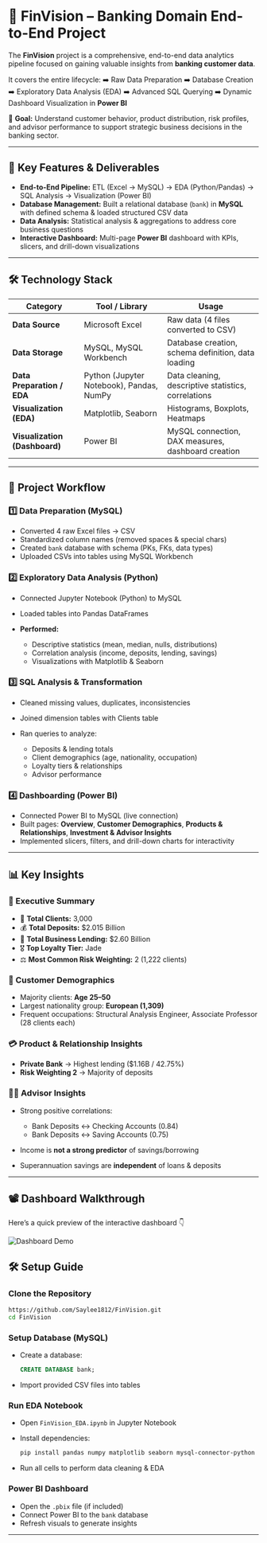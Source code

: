 

# 🏦 FinVision – Banking Domain End-to-End Project

The **FinVision** project is a comprehensive, end-to-end data analytics pipeline focused on gaining valuable insights from **banking customer data**.

It covers the entire lifecycle:
➡️ Raw Data Preparation
➡️ Database Creation
➡️ Exploratory Data Analysis (EDA)
➡️ Advanced SQL Querying
➡️ Dynamic Dashboard Visualization in **Power BI**

🎯 **Goal:** Understand customer behavior, product distribution, risk profiles, and advisor performance to support strategic business decisions in the banking sector.


---

## 🚀 Key Features & Deliverables

* **End-to-End Pipeline:** ETL (Excel → MySQL) → EDA (Python/Pandas) → SQL Analysis → Visualization (Power BI)
* **Database Management:** Built a relational database (`bank`) in **MySQL** with defined schema & loaded structured CSV data
* **Data Analysis:** Statistical analysis & aggregations to address core business questions
* **Interactive Dashboard:** Multi-page **Power BI** dashboard with KPIs, slicers, and drill-down visualizations

---

## 🛠 Technology Stack

| Category                      | Tool / Library                           | Usage                                               |
| ----------------------------- | ---------------------------------------- | --------------------------------------------------- |
| **Data Source**               | Microsoft Excel                          | Raw data (4 files converted to CSV)                 |
| **Data Storage**              | MySQL, MySQL Workbench                   | Database creation, schema definition, data loading  |
| **Data Preparation / EDA**    | Python (Jupyter Notebook), Pandas, NumPy | Data cleaning, descriptive statistics, correlations |
| **Visualization (EDA)**       | Matplotlib, Seaborn                      | Histograms, Boxplots, Heatmaps                      |
| **Visualization (Dashboard)** | Power BI                                 | MySQL connection, DAX measures, dashboard creation  |

---

## 🔄 Project Workflow

### 1️⃣ Data Preparation (MySQL)

* Converted 4 raw Excel files → CSV
* Standardized column names (removed spaces & special chars)
* Created `bank` database with schema (PKs, FKs, data types)
* Uploaded CSVs into tables using MySQL Workbench

### 2️⃣ Exploratory Data Analysis (Python)

* Connected Jupyter Notebook (Python) to MySQL
* Loaded tables into Pandas DataFrames
* **Performed:**

  * Descriptive statistics (mean, median, nulls, distributions)
  * Correlation analysis (income, deposits, lending, savings)
  * Visualizations with Matplotlib & Seaborn

### 3️⃣ SQL Analysis & Transformation

* Cleaned missing values, duplicates, inconsistencies
* Joined dimension tables with Clients table
* Ran queries to analyze:

  * Deposits & lending totals
  * Client demographics (age, nationality, occupation)
  * Loyalty tiers & relationships
  * Advisor performance

### 4️⃣ Dashboarding (Power BI)

* Connected Power BI to MySQL (live connection)
* Built pages: **Overview**, **Customer Demographics**, **Products & Relationships**, **Investment & Advisor Insights**
* Implemented slicers, filters, and drill-down charts for interactivity

---

## 📊 Key Insights

### 📌 Executive Summary

* 👥 **Total Clients:** 3,000
* 💰 **Total Deposits:** $2.015 Billion
* 🏦 **Total Business Lending:** $2.60 Billion
* 🎖 **Top Loyalty Tier:** Jade
* ⚖️ **Most Common Risk Weighting:** 2 (1,222 clients)

### 👥 Customer Demographics

* Majority clients: **Age 25–50**
* Largest nationality group: **European (1,309)**
* Frequent occupations: Structural Analysis Engineer, Associate Professor (28 clients each)

### 💳 Product & Relationship Insights

* **Private Bank** → Highest lending ($1.16B / 42.75%)
* **Risk Weighting 2** → Majority of deposits

### 👨‍💼 Advisor Insights

* Strong positive correlations:

  * Bank Deposits ↔ Checking Accounts (0.84)
  * Bank Deposits ↔ Saving Accounts (0.75)
* Income is **not a strong predictor** of savings/borrowing
* Superannuation savings are **independent** of loans & deposits

---

## 📽 Dashboard Walkthrough

Here’s a quick preview of the interactive dashboard 👇

![Dashboard Demo](assets/FinVision_Dashboard.gif)


## 🛠 Setup Guide

### Clone the Repository

```bash
https://github.com/Saylee1812/FinVision.git
cd FinVision
```

### Setup Database (MySQL)

* Create a database:

  ```sql
  CREATE DATABASE bank;
  ```
* Import provided CSV files into tables

### Run EDA Notebook

* Open `FinVision_EDA.ipynb` in Jupyter Notebook
* Install dependencies:

  ```bash
  pip install pandas numpy matplotlib seaborn mysql-connector-python
  ```
* Run all cells to perform data cleaning & EDA

### Power BI Dashboard

* Open the `.pbix` file (if included)
* Connect Power BI to the `bank` database
* Refresh visuals to generate insights

---

